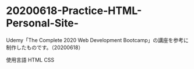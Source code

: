 # 20200618-Practice-HTML-Personal-Site-
Udemy「The Complete 2020 Web Development Bootcamp」の講座を参考に制作したものです。（20200618）

使用言語
HTML CSS
